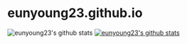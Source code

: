 # eunyoung23.github.io
![eunyoung23's github stats](https://github-readme-stats.vercel.app/api?username=eunyoung23&show_icons=true)
[![eunyoung23's github stats](https://github-readme-stats.vercel.app/api/top-langs/?username=eunyoung23&show_icons=true&hide_border=true&title_color=004386&icon_color=004386&layout=compact)](https://github.com/eunyoung23)

